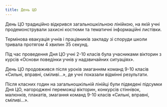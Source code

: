 ```yaml
---
title: День ЦО
---
```


День ЦО традиційно відкрився загальношкільною лінійкою, на якій учні продемонстрували захисні костюми та тематичні інформаційні листівки.

Термінова евакуація учнів і працівників закладу зі споруди школи тривала протягом 4 хвилин 35 секунд.

Під час проведення Дня ЦО учні 2-10 класів була учасниками вікторин з курсів «Основи поведінки учнів у надзвичайних ситуаціях».

День ЦО продовжився після уроків змаганням команд 9-10 класів «Сильні, вправні, сміливі…», де учні показали відмінні результати.

Після класних годин на загальношкільній лінійці були підведені підсумки Дня ЦО, нагороджені переможці вікторин, конкурсів стіннівок, малюнків, плакатів, змагання команд 9-10 класів «Сильні, вправні, сміливі…».

<slideshow id="_/72157666886473090" />
